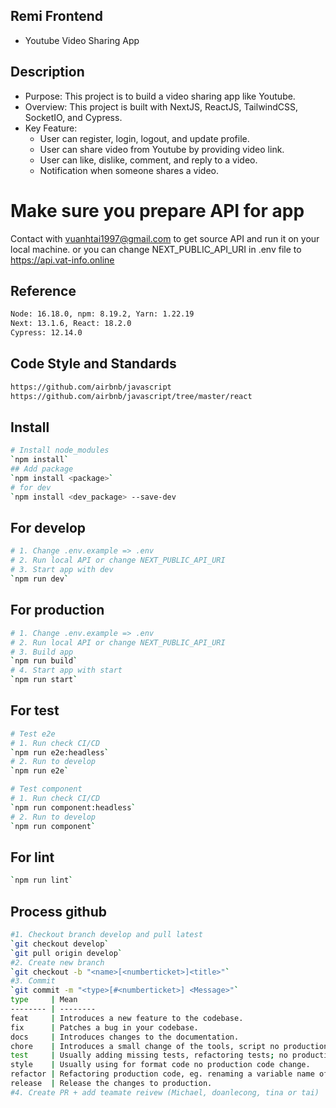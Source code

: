 ## Remi Frontend

- Youtube Video Sharing App

## Description

- Purpose: This project is to build a video sharing app like Youtube.
- Overview: This project is built with NextJS, ReactJS, TailwindCSS, SocketIO, and Cypress.
- Key Feature:
  - User can register, login, logout, and update profile.
  - User can share video from Youtube by providing video link.
  - User can like, dislike, comment, and reply to a video.
  - Notification when someone shares a video.

# Make sure you prepare API for app

Contact with vuanhtai1997@gmail.com to get source API and run it on your local machine.
or you can change NEXT_PUBLIC_API_URI in .env file to https://api.vat-info.online

## Reference

```bash
Node: 16.18.0, npm: 8.19.2, Yarn: 1.22.19
Next: 13.1.6, React: 18.2.0
Cypress: 12.14.0
```

## Code Style and Standards

```bash
https://github.com/airbnb/javascript
https://github.com/airbnb/javascript/tree/master/react
```

## Install

```bash
# Install node_modules
`npm install`
## Add package
`npm install <package>`
# for dev
`npm install <dev_package> --save-dev
```

## For develop

```bash
# 1. Change .env.example => .env
# 2. Run local API or change NEXT_PUBLIC_API_URI
# 3. Start app with dev
`npm run dev`
```

## For production

```bash
# 1. Change .env.example => .env
# 2. Run local API or change NEXT_PUBLIC_API_URI
# 3. Build app
`npm run build`
# 4. Start app with start
`npm run start`
```

## For test

```bash
# Test e2e
# 1. Run check CI/CD
`npm run e2e:headless`
# 2. Run to develop
`npm run e2e`

# Test component
# 1. Run check CI/CD
`npm run component:headless`
# 2. Run to develop
`npm run component`
```

## For lint

```bash
`npm run lint`
```

## Process github

```bash
#1. Checkout branch develop and pull latest
`git checkout develop`
`git pull origin develop`
#2. Create new branch
`git checkout -b "<name>[<numberticket>]<title>"`
#3. Commit
`git commit -m "<type>[#<numberticket>] <Message>"`
type     | Mean
-------- | --------
feat     | Introduces a new feature to the codebase.
fix      | Patches a bug in your codebase.
docs     | Introduces changes to the documentation.
chore    | Introduces a small change of the tools, script no production code change.
test     | Usually adding missing tests, refactoring tests; no production code change.
style    | Usually using for format code no production code change.
refactor | Refactoring production code, eg. renaming a variable name of meet.
release  | Release the changes to production.
#4. Create PR + add teamate reivew (Michael, doanlecong, tina or tai)
```
